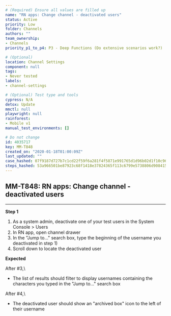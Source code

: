 ```yaml
---
# (Required) Ensure all values are filled up
name: "RN apps: Change channel - deactivated users"
status: Active
priority: Low
folder: Channels
authors: ""
team_ownership: 
- Channels
priority_p1_to_p4: P3 - Deep Functions (Do extensive scenarios work?)

# (Optional)
location: Channel Settings
component: null
tags: 
- Never tested
labels: 
- channel-settings

# (Optional) Test type and tools
cypress: N/A
detox: Update
mmctl: null
playwright: null
rainforest: 
- Mobile v1
manual_test_environments: []

# Do not change
id: 4035717
key: MM-T848
created_on: "2020-01-18T01:00:09Z"
last_updated: ""
case_hashed: 07f9187d727b7c1cd22f59f6a281f4f5871e991765d1d96b02d1f10c96fcc27f52161222b921e59767f51b239dec6873
steps_hashed: 53a966501be87923c68f1418e37824365f113c6799e5738806d9084152b61831e63f88966773361f77077202a9884e9a
---
```


<!-- (Auto-generated) Based on frontmatter's "key" and "name" -->

## MM-T848: RN apps: Change channel - deactivated users

---

**Step 1**

1. As a system admin, deactivate one of your test users in the System Console > Users
2. In RN app, open channel drawer
3. In the "Jump to..." search box, type the beginning of the username you deactivated in step 1)
4. Scroll down to locate the deactivated user

**Expected**

After #3,\\

- The list of results should filter to display usernames containing the characters you typed in the "Jump to..." search box

After #4,\\

- The deactivated user should show an "archived box" icon to the left of their username
